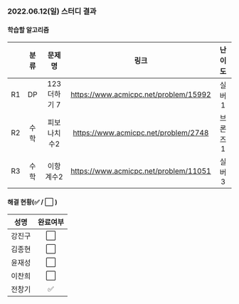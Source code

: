 ### 2022.06.12(일) 스터디 결과

#### 학습할 알고리즘

|      | 분류 |    문제명    |                 링크                  | 난이도  |
| :--: | :--: | :----------: | :-----------------------------------: | :-----: |
|  R1  |  DP  | 123더하기 7  | https://www.acmicpc.net/problem/15992 |  실버1  |
|  R2  | 수학 | 피보나치 수2 | https://www.acmicpc.net/problem/2748  | 브론즈1 |
|  R3  | 수학 |  이항 계수2  | https://www.acmicpc.net/problem/11051 |  실버3  |

#### 해결 현황(:white_check_mark: / :white_large_square:  )

|  성명  |       완료여부       |
| :----: | :------------------: |
| 강진구 | :white_large_square: |
| 김종현 | :white_large_square: |
| 윤재성 | :white_large_square: |
| 이찬희 | :white_large_square: |
| 전창기 |  :white_check_mark:  |
